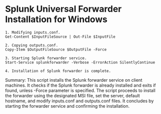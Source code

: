 # Splunk Universal Forwarder Installation for Windows

	1. Modifying inputs.conf.
	Get-Content $InputFileSource | Out-File $InputFile

	2. Copying outputs.conf.
	Copy-Item $OutputFileSource $OutputFile -Force

	3. Starting Splunk forwarder service.
	Start-Service splunkforwarder -Verbose -ErrorAction SilentlyContinue

	4. Installation of Splunk forwarder is complete.

Summary:
This script installs the Splunk forwarder service on client machines. It checks if the Splunk forwarder is already installed and exits if found, unless -Force parameter is specified. The script proceeds to install the forwarder using the designated MSI file, set the server, default hostname, and modify inputs.conf and outputs.conf files. It concludes by starting the forwarder service and confirming the installation.